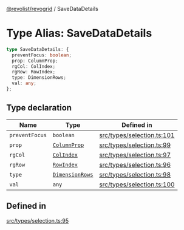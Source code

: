 [@revolist/revogrid](README.md) / SaveDataDetails

# Type Alias: SaveDataDetails

```ts
type SaveDataDetails: {
  preventFocus: boolean;
  prop: ColumnProp;
  rgCol: ColIndex;
  rgRow: RowIndex;
  type: DimensionRows;
  val: any;
};
```

## Type declaration

| Name | Type | Defined in |
| ------ | ------ | ------ |
| `preventFocus` | `boolean` | [src/types/selection.ts:101](https://github.com/revolist/revogrid/blob/65763a3c3cbba79c84cbcd4109976d8fec48b078/src/types/selection.ts#L101) |
| `prop` | [`ColumnProp`](TypeAlias.ColumnProp.md) | [src/types/selection.ts:99](https://github.com/revolist/revogrid/blob/65763a3c3cbba79c84cbcd4109976d8fec48b078/src/types/selection.ts#L99) |
| `rgCol` | [`ColIndex`](TypeAlias.ColIndex.md) | [src/types/selection.ts:97](https://github.com/revolist/revogrid/blob/65763a3c3cbba79c84cbcd4109976d8fec48b078/src/types/selection.ts#L97) |
| `rgRow` | [`RowIndex`](TypeAlias.RowIndex.md) | [src/types/selection.ts:96](https://github.com/revolist/revogrid/blob/65763a3c3cbba79c84cbcd4109976d8fec48b078/src/types/selection.ts#L96) |
| `type` | [`DimensionRows`](TypeAlias.DimensionRows.md) | [src/types/selection.ts:98](https://github.com/revolist/revogrid/blob/65763a3c3cbba79c84cbcd4109976d8fec48b078/src/types/selection.ts#L98) |
| `val` | `any` | [src/types/selection.ts:100](https://github.com/revolist/revogrid/blob/65763a3c3cbba79c84cbcd4109976d8fec48b078/src/types/selection.ts#L100) |

## Defined in

[src/types/selection.ts:95](https://github.com/revolist/revogrid/blob/65763a3c3cbba79c84cbcd4109976d8fec48b078/src/types/selection.ts#L95)
